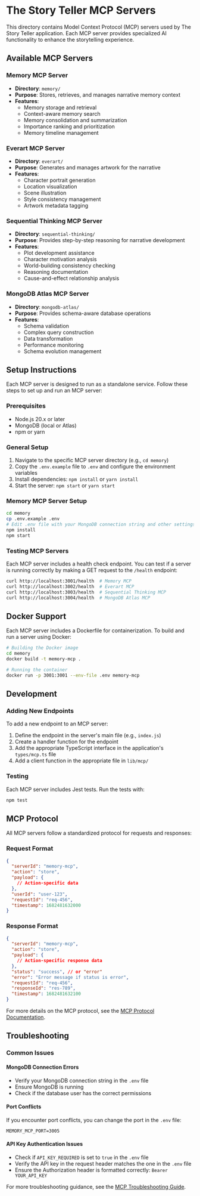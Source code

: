 # The Story Teller MCP Servers

This directory contains Model Context Protocol (MCP) servers used by The Story Teller application. Each MCP server provides specialized AI functionality to enhance the storytelling experience.

## Available MCP Servers

### Memory MCP Server
- **Directory**: `memory/`
- **Purpose**: Stores, retrieves, and manages narrative memory context
- **Features**:
  - Memory storage and retrieval
  - Context-aware memory search
  - Memory consolidation and summarization
  - Importance ranking and prioritization
  - Memory timeline management

### Everart MCP Server
- **Directory**: `everart/`
- **Purpose**: Generates and manages artwork for the narrative
- **Features**:
  - Character portrait generation
  - Location visualization
  - Scene illustration
  - Style consistency management
  - Artwork metadata tagging

### Sequential Thinking MCP Server
- **Directory**: `sequential-thinking/`
- **Purpose**: Provides step-by-step reasoning for narrative development
- **Features**:
  - Plot development assistance
  - Character motivation analysis
  - World-building consistency checking
  - Reasoning documentation
  - Cause-and-effect relationship analysis

### MongoDB Atlas MCP Server
- **Directory**: `mongodb-atlas/`
- **Purpose**: Provides schema-aware database operations
- **Features**:
  - Schema validation
  - Complex query construction
  - Data transformation
  - Performance monitoring
  - Schema evolution management

## Setup Instructions

Each MCP server is designed to run as a standalone service. Follow these steps to set up and run an MCP server:

### Prerequisites
- Node.js 20.x or later
- MongoDB (local or Atlas)
- npm or yarn

### General Setup
1. Navigate to the specific MCP server directory (e.g., `cd memory`)
2. Copy the `.env.example` file to `.env` and configure the environment variables
3. Install dependencies: `npm install` or `yarn install`
4. Start the server: `npm start` or `yarn start`

### Memory MCP Server Setup
```bash
cd memory
cp .env.example .env
# Edit .env file with your MongoDB connection string and other settings
npm install
npm start
```

### Testing MCP Servers
Each MCP server includes a health check endpoint. You can test if a server is running correctly by making a GET request to the `/health` endpoint:

```bash
curl http://localhost:3001/health  # Memory MCP
curl http://localhost:3002/health  # Everart MCP
curl http://localhost:3003/health  # Sequential Thinking MCP
curl http://localhost:3004/health  # MongoDB Atlas MCP
```

## Docker Support

Each MCP server includes a Dockerfile for containerization. To build and run a server using Docker:

```bash
# Building the Docker image
cd memory
docker build -t memory-mcp .

# Running the container
docker run -p 3001:3001 --env-file .env memory-mcp
```

## Development

### Adding New Endpoints
To add a new endpoint to an MCP server:

1. Define the endpoint in the server's main file (e.g., `index.js`)
2. Create a handler function for the endpoint
3. Add the appropriate TypeScript interface in the application's `types/mcp.ts` file
4. Add a client function in the appropriate file in `lib/mcp/`

### Testing
Each MCP server includes Jest tests. Run the tests with:

```bash
npm test
```

## MCP Protocol

All MCP servers follow a standardized protocol for requests and responses:

### Request Format
```json
{
  "serverId": "memory-mcp",
  "action": "store",
  "payload": {
    // Action-specific data
  },
  "userId": "user-123",
  "requestId": "req-456",
  "timestamp": 1682481632000
}
```

### Response Format
```json
{
  "serverId": "memory-mcp",
  "action": "store",
  "payload": {
    // Action-specific response data
  },
  "status": "success", // or "error"
  "error": "Error message if status is error",
  "requestId": "req-456",
  "responseId": "res-789",
  "timestamp": 1682481632100
}
```

For more details on the MCP protocol, see the [MCP Protocol Documentation](../documentation/mcp-protocol.md).

## Troubleshooting

### Common Issues

#### MongoDB Connection Errors
- Verify your MongoDB connection string in the `.env` file
- Ensure MongoDB is running
- Check if the database user has the correct permissions

#### Port Conflicts
If you encounter port conflicts, you can change the port in the `.env` file:
```
MEMORY_MCP_PORT=3005
```

#### API Key Authentication Issues
- Check if `API_KEY_REQUIRED` is set to `true` in the `.env` file
- Verify the API key in the request header matches the one in the `.env` file
- Ensure the Authorization header is formatted correctly: `Bearer YOUR_API_KEY`

For more troubleshooting guidance, see the [MCP Troubleshooting Guide](../documentation/mcp-troubleshooting.md).
